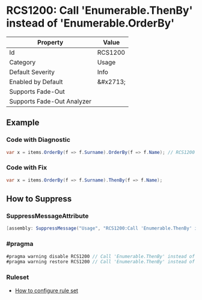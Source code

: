 # RCS1200: Call 'Enumerable\.ThenBy' instead of 'Enumerable\.OrderBy'

| Property | Value |
| -------- | ----- |
| Id | RCS1200 |
| Category | Usage |
| Default Severity | Info |
| Enabled by Default | &\#x2713; |
| Supports Fade\-Out |  |
| Supports Fade\-Out Analyzer |  |

## Example

### Code with Diagnostic

```csharp
var x = items.OrderBy(f => f.Surname).OrderBy(f => f.Name); // RCS1200
```

### Code with Fix

```csharp
var x = items.OrderBy(f => f.Surname).ThenBy(f => f.Name);
```

## How to Suppress

### SuppressMessageAttribute

```csharp
[assembly: SuppressMessage("Usage", "RCS1200:Call 'Enumerable.ThenBy' instead of 'Enumerable.OrderBy'.", Justification = "<Pending>")]
```

### \#pragma

```csharp
#pragma warning disable RCS1200 // Call 'Enumerable.ThenBy' instead of 'Enumerable.OrderBy'.
#pragma warning restore RCS1200 // Call 'Enumerable.ThenBy' instead of 'Enumerable.OrderBy'.
```

### Ruleset

* [How to configure rule set](../HowToConfigureAnalyzers.md)
